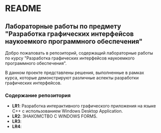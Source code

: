 # README

## Лабораторные работы по предмету "Разработка графических интерфейсов наукоемкого программного обеспечения"

Добро пожаловать в репозиторий, содержащий лабораторные работы по курсу "Разработка графических интерфейсов наукоемкого программного обеспечения". 

В данном проекте представлены решения, выполненные в рамках курса, которые демонстрируют различные аспекты разработки графических интерфейсов.

### Содержание репозитория

- **LR1**: Разработка интерактивного графического приложения на языке C++ с использованием Windows Desktop Application.
- **LR2**: ЗНАКОМСТВО С WINDOWS FORMS. 
- **LR3**:
- **LR4**:

